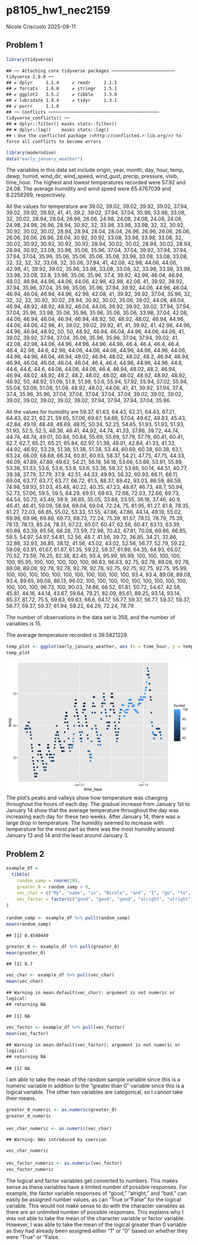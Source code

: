 p8105_hw1_nec2159
================
Nicole Criscuolo
2025-09-11

## Problem 1

``` r
library(tidyverse)
```

    ## ── Attaching core tidyverse packages ──────────────────────── tidyverse 2.0.0 ──
    ## ✔ dplyr     1.1.4     ✔ readr     2.1.5
    ## ✔ forcats   1.0.0     ✔ stringr   1.5.1
    ## ✔ ggplot2   3.5.2     ✔ tibble    3.3.0
    ## ✔ lubridate 1.9.4     ✔ tidyr     1.3.1
    ## ✔ purrr     1.1.0     
    ## ── Conflicts ────────────────────────────────────────── tidyverse_conflicts() ──
    ## ✖ dplyr::filter() masks stats::filter()
    ## ✖ dplyr::lag()    masks stats::lag()
    ## ℹ Use the conflicted package (<http://conflicted.r-lib.org/>) to force all conflicts to become errors

``` r
library(moderndive)
data("early_january_weather")
```

The variables in this data set include origin, year, month, day, hour,
temp, dewp, humid, wind_dir, wind_speed, wind_gust, precip, pressure,
visib, time_hour. The highest and lowest temperatures recorded were
57.92 and 24.08. The average humidity and wind speed were 65.4767039 and
8.2258269, respectively.

All the values for temperature are 39.02, 39.02, 39.02, 39.92, 39.02,
37.94, 39.02, 39.92, 39.92, 41, 41, 39.2, 39.02, 37.94, 37.04, 35.96,
33.98, 33.08, 32, 30.02, 28.94, 28.04, 26.96, 26.06, 24.98, 24.08,
24.08, 24.08, 24.08, 24.98, 24.98, 26.96, 28.94, 30.92, 32, 33.98,
33.98, 33.98, 32, 32, 30.92, 30.92, 30.02, 30.02, 28.94, 28.94, 28.04,
28.04, 26.96, 26.96, 26.06, 26.06, 26.06, 26.06, 26.96, 28.04, 30.92,
30.92, 33.08, 33.98, 33.98, 33.08, 32, 30.02, 30.92, 30.92, 30.92,
30.92, 28.94, 30.02, 30.02, 28.94, 30.02, 28.94, 28.94, 30.92, 33.08,
33.98, 35.06, 35.96, 37.04, 37.04, 39.92, 37.94, 37.94, 37.94, 37.04,
35.96, 35.06, 35.06, 35.06, 35.06, 33.98, 33.08, 33.08, 33.08, 32, 32,
32, 32, 33.08, 32, 35.06, 37.94, 41, 42.08, 42.98, 44.06, 44.06, 42.98,
41, 39.92, 39.02, 35.96, 33.98, 33.08, 33.08, 32, 33.98, 33.98, 33.98,
33.98, 33.08, 33.8, 33.98, 35.06, 35.96, 37.4, 39.92, 42.98, 46.04,
46.94, 48.02, 46.94, 44.96, 44.06, 44.06, 42.98, 42.98, 42.08, 41,
39.92, 39.92, 37.94, 35.96, 37.04, 35.96, 35.06, 35.96, 37.94, 39.92,
44.06, 44.96, 46.04, 46.94, 46.04, 46.94, 44.96, 42.98, 42.08, 41,
39.92, 39.92, 37.04, 35.96, 32, 32, 32, 32, 30.92, 30.02, 28.94, 30.92,
30.02, 35.06, 39.02, 44.06, 46.04, 46.94, 48.92, 48.92, 48.92, 46.04,
44.06, 39.92, 39.92, 39.02, 37.94, 37.94, 37.04, 35.96, 33.98, 35.06,
35.96, 35.96, 35.06, 35.06, 33.98, 37.04, 42.08, 44.06, 46.94, 46.04,
46.94, 46.94, 48.92, 50, 48.92, 48.02, 46.94, 44.96, 44.06, 44.06,
42.98, 41, 39.02, 39.02, 39.92, 41, 41, 39.92, 41, 42.98, 44.96, 44.96,
46.94, 48.92, 50, 50, 48.92, 46.94, 46.04, 44.96, 44.06, 44.06, 41,
39.02, 39.92, 37.94, 37.04, 35.06, 35.96, 35.96, 37.04, 37.94, 39.02,
41, 42.08, 42.98, 44.06, 44.96, 44.96, 44.96, 44.96, 46.4, 46.4, 46.4,
46.4, 46.4, 42.98, 44.6, 42.98, 44.06, 44.06, 44.06, 44.96, 44.96,
44.96, 44.06, 44.96, 44.96, 46.04, 46.94, 48.02, 46.94, 48.02, 48.02,
48.2, 46.94, 46.94, 46.94, 46.04, 46.04, 46.04, 46.04, 46.4, 46.4,
44.96, 44.96, 44.96, 44.6, 44.6, 44.6, 44.6, 44.06, 44.06, 44.06, 46.4,
46.94, 48.02, 48.2, 46.94, 46.94, 48.02, 48.92, 48.2, 48.2, 48.02,
48.02, 48.02, 48.92, 48.92, 48.92, 48.92, 50, 48.92, 51.08, 51.8, 51.98,
53.6, 55.94, 57.92, 55.94, 57.02, 55.94, 55.04, 53.06, 51.08, 51.08,
48.92, 48.02, 44.06, 41, 41, 39.92, 37.94, 37.4, 37.4, 35.96, 35.96,
37.04, 37.04, 37.04, 37.04, 37.04, 39.02, 39.02, 39.02, 39.02, 39.02,
39.02, 39.02, 39.02, 37.94, 37.94, 37.94, 37.04, 35.96.

All the values for humidity are 59.37, 61.63, 64.43, 62.21, 64.43,
67.21, 64.43, 62.21, 62.21, 59.65, 57.06, 69.67, 54.68, 57.04, 49.62,
49.83, 45.43, 42.84, 49.19, 48.48, 48.69, 48.15, 50.34, 52.25, 54.65,
51.93, 51.93, 51.93, 51.93, 52.5, 52.5, 48.36, 46.41, 44.92, 44.74,
41.33, 37.86, 39.72, 44.74, 44.74, 46.74, 49.01, 50.84, 50.84, 55.69,
55.69, 57.79, 57.79, 60.41, 60.41, 62.7, 62.7, 65.21, 65.21, 65.84,
62.97, 51.38, 49.01, 42.84, 41.33, 41.33, 44.92, 46.92, 53.29, 51.38,
51.38, 51.38, 53.44, 60.69, 60.38, 60.38, 63.1, 63.24, 66.09, 68.68,
66.34, 60.81, 60.93, 58.37, 54.21, 47.75, 47.75, 44.33, 46.09, 47.89,
47.89, 49.62, 54.21, 56.18, 56.18, 53.66, 53.66, 53.91, 55.89, 53.36,
51.33, 53.6, 53.6, 53.6, 53.6, 53.36, 58.37, 53.66, 50.14, 44.51, 40.77,
39.38, 37.79, 37.79, 37.9, 42.51, 44.33, 49.93, 56.32, 60.93, 66.11,
66.11, 69.04, 63.77, 63.77, 63.77, 66.72, 81.5, 88.37, 88.42, 93.03,
86.59, 86.59, 74.98, 59.93, 51.03, 45.48, 40.22, 40.35, 47.23, 48.87,
46.73, 48.7, 50.94, 52.73, 57.06, 59.5, 59.5, 64.29, 69.51, 69.63,
72.66, 72.03, 72.66, 69.73, 64.54, 50.73, 43.49, 39.9, 36.85, 35.05,
33.88, 33.55, 36.18, 37.46, 40.9, 46.41, 46.41, 59.09, 58.94, 69.04,
69.04, 72.24, 75, 81.95, 81.27, 81.8, 78.35, 81.27, 72.03, 66.85, 55.02,
53.33, 51.55, 47.86, 47.86, 44.14, 49.19, 55.02, 69.96, 69.96, 69.86,
69.73, 69.73, 72.24, 75.39, 81.57, 78.13, 78.79, 75.39, 78.13, 78.13,
85.24, 78.31, 67.22, 65.07, 60.47, 62.56, 60.47, 63.13, 63.39, 60.89,
63.39, 65.56, 68.28, 73.59, 72.98, 70.42, 67.81, 70.08, 69.86, 66.85,
59.5, 54.97, 54.97, 54.81, 52.56, 48.7, 41.56, 39.72, 36.85, 34.21,
32.86, 32.86, 32.93, 36.85, 38.12, 41.56, 43.02, 43.02, 52.56, 56.77,
52.79, 59.22, 59.09, 63.91, 61.67, 61.67, 61.35, 59.22, 59.37, 61.89,
64.35, 64.93, 65.07, 70.52, 73.59, 76.25, 82.38, 82.45, 93.4, 95.99,
95.99, 100, 100, 100, 100, 100, 95.95, 100, 100, 100, 100, 100, 96.63,
96.63, 92.75, 92.78, 89.08, 92.78, 89.08, 89.08, 92.78, 92.78, 92.78,
92.78, 92.75, 92.75, 92.75, 92.75, 95.99, 100, 100, 100, 100, 100, 100,
100, 100, 100, 100, 100, 93.4, 93.4, 89.08, 89.08, 93.4, 89.65, 89.08,
86.13, 96.02, 100, 100, 100, 100, 100, 100, 100, 100, 100, 100, 100,
100, 96.73, 100, 90.03, 74.86, 66.52, 61.81, 50.72, 54.67, 42.58, 45.81,
44.16, 44.14, 43.67, 59.64, 79.21, 82.09, 85.61, 89.25, 93.14, 93.14,
85.37, 81.72, 75.5, 69.63, 69.63, 66.6, 64.17, 56.77, 59.37, 56.77,
59.37, 59.37, 56.77, 59.37, 59.37, 61.94, 59.22, 64.29, 72.24, 78.79.

The number of observations in the data set is 358, and the number of
variables is 15.

The average temperature recorded is 39.5821229.

``` r
temp_plot <- ggplot(early_january_weather, aes (x = time_hour, y = temp, color = humid)) + geom_point()
temp_plot
```

![](p8105_hw1_nec2159_files/figure-gfm/unnamed-chunk-2-1.png)<!-- -->
The plot’s peaks and valleys show how temperature was changing
throughout the hours of each day. The gradual increase from January 1st
to January 14 show that the average temperature throughout the day was
increasing each day for these two weeks. After January 14, there was a
large drop in temperature. The humidity seemed to increase with
temperature for the most part as there was the most humidity around
January 13 and 14 and the least around January 3.

## Problem 2

``` r
example_df = 
  tibble(
    random_samp = rnorm(10),
    greater_0 = random_samp > 0,
    vec_char = c("My", "name", "is", "Nicole", "and", "I", "go", "to", "Columbia", "University"),
    vec_factor = factor(c("good", "good", "good", "alright", "alright", "alright", "alright", "bad", "bad", "bad"))
)

random_samp <- example_df %>% pull(random_samp)
mean(random_samp)
```

    ## [1] 0.4540449

``` r
greater_0 <- example_df %>% pull(greater_0)
mean(greater_0)
```

    ## [1] 0.7

``` r
vec_char <- example_df %>% pull(vec_char)
mean(vec_char)
```

    ## Warning in mean.default(vec_char): argument is not numeric or logical:
    ## returning NA

    ## [1] NA

``` r
vec_factor <- example_df %>% pull(vec_factor)
mean(vec_factor)
```

    ## Warning in mean.default(vec_factor): argument is not numeric or logical:
    ## returning NA

    ## [1] NA

I am able to take the mean of the random sample variable since this is a
numeric variable in addition to the “greater than 0” variable since this
is a logical variable. The other two variables are categorical, so I
cannot take their means.

``` r
greater_0_numeric <- as.numeric(greater_0)
greater_0_numeric

vec_char_numeric <- as.numeric(vec_char)
```

    ## Warning: NAs introduced by coercion

``` r
vec_char_numeric

vec_factor_numeric <- as.numeric(vec_factor)
vec_factor_numeric
```

The logical and factor variables get converted to numbers. This makes
sense as these variables have a limited number of possible responses.
For example, the factor variable responses of “good,” “alright,” and
“bad,” can easily be assigned number values, as can “True or”False” for
the logical variable. This would not make sense to do with the character
variables as there are an unlimited number of possible responses. This
explains why I was not able to take the mean of the character variable
or factor variable. However, I was able to take the mean of the logical
greater than 0 variable as they had already been assigned either “1” or
“0” based on whether they were “True” or “False.
